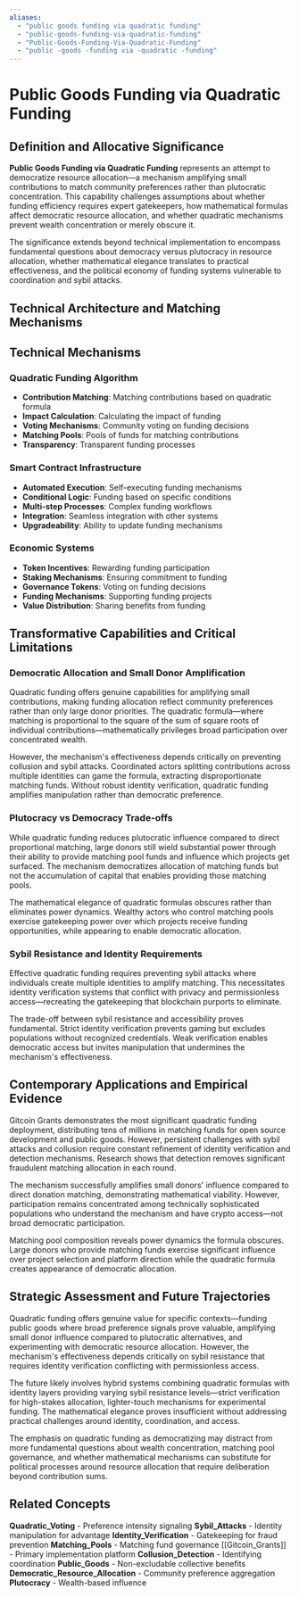 ```yaml
---
aliases:
  - "public goods funding via quadratic funding"
  - "public-goods-funding-via-quadratic-funding"
  - "Public-Goods-Funding-Via-Quadratic-Funding"
  - "public -goods -funding via -quadratic -funding"
---
```


# Public Goods Funding via Quadratic Funding

## Definition and Allocative Significance

**Public Goods Funding via Quadratic Funding** represents an attempt to democratize resource allocation—a mechanism amplifying small contributions to match community preferences rather than plutocratic concentration. This capability challenges assumptions about whether funding efficiency requires expert gatekeepers, how mathematical formulas affect democratic resource allocation, and whether quadratic mechanisms prevent wealth concentration or merely obscure it.

The significance extends beyond technical implementation to encompass fundamental questions about democracy versus plutocracy in resource allocation, whether mathematical elegance translates to practical effectiveness, and the political economy of funding systems vulnerable to coordination and sybil attacks.

## Technical Architecture and Matching Mechanisms

## Technical Mechanisms

### Quadratic Funding Algorithm
- **Contribution Matching**: Matching contributions based on quadratic formula
- **Impact Calculation**: Calculating the impact of funding
- **Voting Mechanisms**: Community voting on funding decisions
- **Matching Pools**: Pools of funds for matching contributions
- **Transparency**: Transparent funding processes

### Smart Contract Infrastructure
- **Automated Execution**: Self-executing funding mechanisms
- **Conditional Logic**: Funding based on specific conditions
- **Multi-step Processes**: Complex funding workflows
- **Integration**: Seamless integration with other systems
- **Upgradeability**: Ability to update funding mechanisms

### Economic Systems
- **Token Incentives**: Rewarding funding participation
- **Staking Mechanisms**: Ensuring commitment to funding
- **Governance Tokens**: Voting on funding decisions
- **Funding Mechanisms**: Supporting funding projects
- **Value Distribution**: Sharing benefits from funding

## Transformative Capabilities and Critical Limitations

### Democratic Allocation and Small Donor Amplification

Quadratic funding offers genuine capabilities for amplifying small contributions, making funding allocation reflect community preferences rather than only large donor priorities. The quadratic formula—where matching is proportional to the square of the sum of square roots of individual contributions—mathematically privileges broad participation over concentrated wealth.

However, the mechanism's effectiveness depends critically on preventing collusion and sybil attacks. Coordinated actors splitting contributions across multiple identities can game the formula, extracting disproportionate matching funds. Without robust identity verification, quadratic funding amplifies manipulation rather than democratic preference.

### Plutocracy vs Democracy Trade-offs

While quadratic funding reduces plutocratic influence compared to direct proportional matching, large donors still wield substantial power through their ability to provide matching pool funds and influence which projects get surfaced. The mechanism democratizes allocation of matching funds but not the accumulation of capital that enables providing those matching pools.

The mathematical elegance of quadratic formulas obscures rather than eliminates power dynamics. Wealthy actors who control matching pools exercise gatekeeping power over which projects receive funding opportunities, while appearing to enable democratic allocation.

### Sybil Resistance and Identity Requirements

Effective quadratic funding requires preventing sybil attacks where individuals create multiple identities to amplify matching. This necessitates identity verification systems that conflict with privacy and permissionless access—recreating the gatekeeping that blockchain purports to eliminate.

The trade-off between sybil resistance and accessibility proves fundamental. Strict identity verification prevents gaming but excludes populations without recognized credentials. Weak verification enables democratic access but invites manipulation that undermines the mechanism's effectiveness.

## Contemporary Applications and Empirical Evidence

Gitcoin Grants demonstrates the most significant quadratic funding deployment, distributing tens of millions in matching funds for open source development and public goods. However, persistent challenges with sybil attacks and collusion require constant refinement of identity verification and detection mechanisms. Research shows that detection removes significant fraudulent matching allocation in each round.

The mechanism successfully amplifies small donors' influence compared to direct donation matching, demonstrating mathematical viability. However, participation remains concentrated among technically sophisticated populations who understand the mechanism and have crypto access—not broad democratic participation.

Matching pool composition reveals power dynamics the formula obscures. Large donors who provide matching funds exercise significant influence over project selection and platform direction while the quadratic formula creates appearance of democratic allocation.

## Strategic Assessment and Future Trajectories

Quadratic funding offers genuine value for specific contexts—funding public goods where broad preference signals prove valuable, amplifying small donor influence compared to plutocratic alternatives, and experimenting with democratic resource allocation. However, the mechanism's effectiveness depends critically on sybil resistance that requires identity verification conflicting with permissionless access.

The future likely involves hybrid systems combining quadratic formulas with identity layers providing varying sybil resistance levels—strict verification for high-stakes allocation, lighter-touch mechanisms for experimental funding. The mathematical elegance proves insufficient without addressing practical challenges around identity, coordination, and access.

The emphasis on quadratic funding as democratizing may distract from more fundamental questions about wealth concentration, matching pool governance, and whether mathematical mechanisms can substitute for political processes around resource allocation that require deliberation beyond contribution sums.

## Related Concepts

**Quadratic_Voting** - Preference intensity signaling
**Sybil_Attacks** - Identity manipulation for advantage
**Identity_Verification** - Gatekeeping for fraud prevention
**Matching_Pools** - Matching fund governance
[[Gitcoin_Grants]] - Primary implementation platform
**Collusion_Detection** - Identifying coordination
**Public_Goods** - Non-excludable collective benefits
**Democratic_Resource_Allocation** - Community preference aggregation
**Plutocracy** - Wealth-based influence